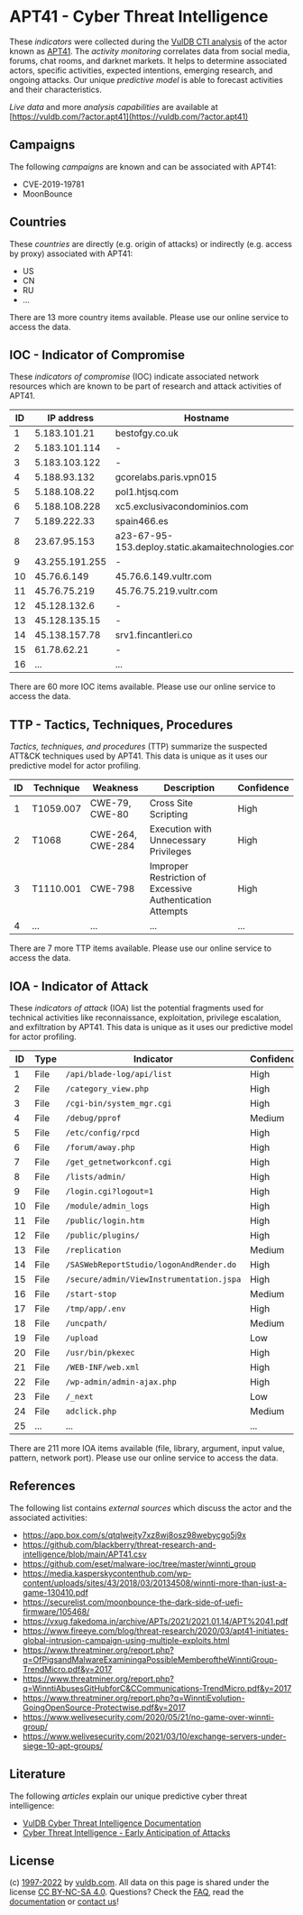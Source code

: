# APT41 - Cyber Threat Intelligence

These _indicators_ were collected during the [VulDB CTI analysis](https://vuldb.com/?kb.cti) of the actor known as [APT41](https://vuldb.com/?actor.apt41). The _activity monitoring_ correlates data from social media, forums, chat rooms, and darknet markets. It helps to determine associated actors, specific activities, expected intentions, emerging research, and ongoing attacks. Our unique _predictive model_ is able to forecast activities and their characteristics.

_Live data_ and more _analysis capabilities_ are available at [https://vuldb.com/?actor.apt41](https://vuldb.com/?actor.apt41)

## Campaigns

The following _campaigns_ are known and can be associated with APT41:

* CVE-2019-19781
* MoonBounce

## Countries

These _countries_ are directly (e.g. origin of attacks) or indirectly (e.g. access by proxy) associated with APT41:

* US
* CN
* RU
* ...

There are 13 more country items available. Please use our online service to access the data.

## IOC - Indicator of Compromise

These _indicators of compromise_ (IOC) indicate associated network resources which are known to be part of research and attack activities of APT41.

ID | IP address | Hostname | Campaign | Confidence
-- | ---------- | -------- | -------- | ----------
1 | 5.183.101.21 | bestofgy.co.uk | MoonBounce | High
2 | 5.183.101.114 | - | MoonBounce | High
3 | 5.183.103.122 | - | MoonBounce | High
4 | 5.188.93.132 | gcorelabs.paris.vpn015 | MoonBounce | High
5 | 5.188.108.22 | pol1.htjsq.com | MoonBounce | High
6 | 5.188.108.228 | xc5.exclusivacondominios.com | MoonBounce | High
7 | 5.189.222.33 | spain466.es | MoonBounce | High
8 | 23.67.95.153 | a23-67-95-153.deploy.static.akamaitechnologies.com | - | High
9 | 43.255.191.255 | - | - | High
10 | 45.76.6.149 | 45.76.6.149.vultr.com | - | Medium
11 | 45.76.75.219 | 45.76.75.219.vultr.com | - | Medium
12 | 45.128.132.6 | - | MoonBounce | High
13 | 45.128.135.15 | - | MoonBounce | High
14 | 45.138.157.78 | srv1.fincantleri.co | - | High
15 | 61.78.62.21 | - | - | High
16 | ... | ... | ... | ...

There are 60 more IOC items available. Please use our online service to access the data.

## TTP - Tactics, Techniques, Procedures

_Tactics, techniques, and procedures_ (TTP) summarize the suspected ATT&CK techniques used by APT41. This data is unique as it uses our predictive model for actor profiling.

ID | Technique | Weakness | Description | Confidence
-- | --------- | -------- | ----------- | ----------
1 | T1059.007 | CWE-79, CWE-80 | Cross Site Scripting | High
2 | T1068 | CWE-264, CWE-284 | Execution with Unnecessary Privileges | High
3 | T1110.001 | CWE-798 | Improper Restriction of Excessive Authentication Attempts | High
4 | ... | ... | ... | ...

There are 7 more TTP items available. Please use our online service to access the data.

## IOA - Indicator of Attack

These _indicators of attack_ (IOA) list the potential fragments used for technical activities like reconnaissance, exploitation, privilege escalation, and exfiltration by APT41. This data is unique as it uses our predictive model for actor profiling.

ID | Type | Indicator | Confidence
-- | ---- | --------- | ----------
1 | File | `/api/blade-log/api/list` | High
2 | File | `/category_view.php` | High
3 | File | `/cgi-bin/system_mgr.cgi` | High
4 | File | `/debug/pprof` | Medium
5 | File | `/etc/config/rpcd` | High
6 | File | `/forum/away.php` | High
7 | File | `/get_getnetworkconf.cgi` | High
8 | File | `/lists/admin/` | High
9 | File | `/login.cgi?logout=1` | High
10 | File | `/module/admin_logs` | High
11 | File | `/public/login.htm` | High
12 | File | `/public/plugins/` | High
13 | File | `/replication` | Medium
14 | File | `/SASWebReportStudio/logonAndRender.do` | High
15 | File | `/secure/admin/ViewInstrumentation.jspa` | High
16 | File | `/start-stop` | Medium
17 | File | `/tmp/app/.env` | High
18 | File | `/uncpath/` | Medium
19 | File | `/upload` | Low
20 | File | `/usr/bin/pkexec` | High
21 | File | `/WEB-INF/web.xml` | High
22 | File | `/wp-admin/admin-ajax.php` | High
23 | File | `/_next` | Low
24 | File | `adclick.php` | Medium
25 | ... | ... | ...

There are 211 more IOA items available (file, library, argument, input value, pattern, network port). Please use our online service to access the data.

## References

The following list contains _external sources_ which discuss the actor and the associated activities:

* https://app.box.com/s/qtqlwejty7xz8wj8osz98webycgo5j9x
* https://github.com/blackberry/threat-research-and-intelligence/blob/main/APT41.csv
* https://github.com/eset/malware-ioc/tree/master/winnti_group
* https://media.kasperskycontenthub.com/wp-content/uploads/sites/43/2018/03/20134508/winnti-more-than-just-a-game-130410.pdf
* https://securelist.com/moonbounce-the-dark-side-of-uefi-firmware/105468/
* https://vxug.fakedoma.in/archive/APTs/2021/2021.01.14/APT%2041.pdf
* https://www.fireeye.com/blog/threat-research/2020/03/apt41-initiates-global-intrusion-campaign-using-multiple-exploits.html
* https://www.threatminer.org/report.php?q=OfPigsandMalwareExaminingaPossibleMemberoftheWinntiGroup-TrendMicro.pdf&y=2017
* https://www.threatminer.org/report.php?q=WinntiAbusesGitHubforC&CCommunications-TrendMicro.pdf&y=2017
* https://www.threatminer.org/report.php?q=WinntiEvolution-GoingOpenSource-Protectwise.pdf&y=2017
* https://www.welivesecurity.com/2020/05/21/no-game-over-winnti-group/
* https://www.welivesecurity.com/2021/03/10/exchange-servers-under-siege-10-apt-groups/

## Literature

The following _articles_ explain our unique predictive cyber threat intelligence:

* [VulDB Cyber Threat Intelligence Documentation](https://vuldb.com/?kb.cti)
* [Cyber Threat Intelligence - Early Anticipation of Attacks](https://www.scip.ch/en/?labs.20201022)

## License

(c) [1997-2022](https://vuldb.com/?kb.changelog) by [vuldb.com](https://vuldb.com/?kb.about). All data on this page is shared under the license [CC BY-NC-SA 4.0](https://creativecommons.org/licenses/by-nc-sa/4.0/). Questions? Check the [FAQ](https://vuldb.com/?kb.faq), read the [documentation](https://vuldb.com/?kb) or [contact us](https://vuldb.com/?contact)!
